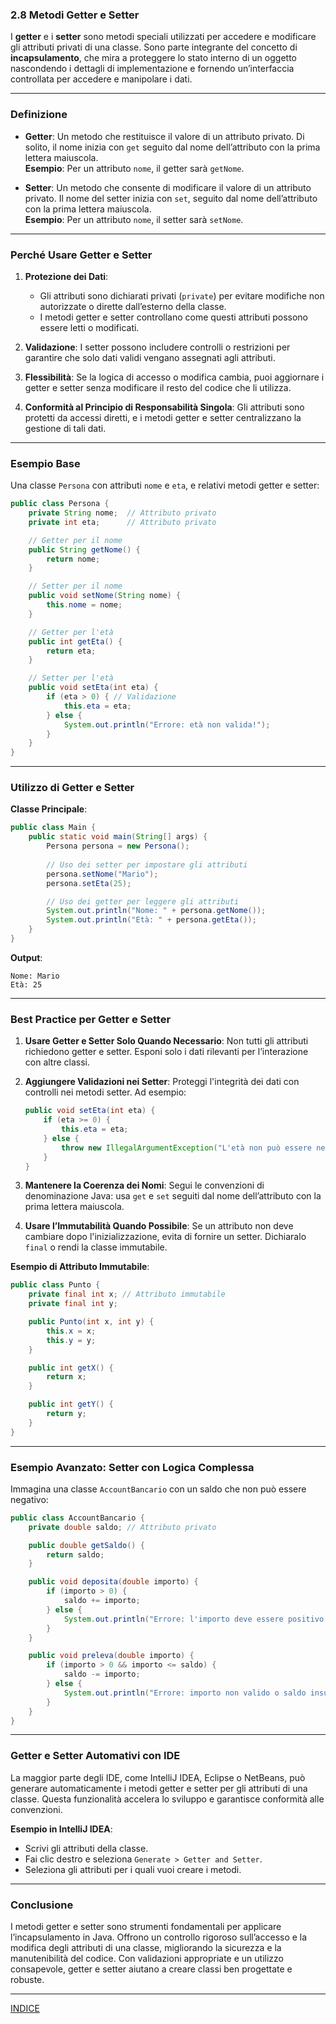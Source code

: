 ### **2.8 Metodi Getter e Setter**

I **getter** e i **setter** sono metodi speciali utilizzati per accedere e modificare gli attributi privati di una classe. Sono parte integrante del concetto di **incapsulamento**, che mira a proteggere lo stato interno di un oggetto nascondendo i dettagli di implementazione e fornendo un’interfaccia controllata per accedere e manipolare i dati.

---

### **Definizione**

- **Getter**: Un metodo che restituisce il valore di un attributo privato. Di solito, il nome inizia con `get` seguito dal nome dell’attributo con la prima lettera maiuscola.  
  **Esempio**: Per un attributo `nome`, il getter sarà `getNome`.

- **Setter**: Un metodo che consente di modificare il valore di un attributo privato. Il nome del setter inizia con `set`, seguito dal nome dell’attributo con la prima lettera maiuscola.  
  **Esempio**: Per un attributo `nome`, il setter sarà `setNome`.

---

### **Perché Usare Getter e Setter**

1. **Protezione dei Dati**:
   - Gli attributi sono dichiarati privati (`private`) per evitare modifiche non autorizzate o dirette dall’esterno della classe.
   - I metodi getter e setter controllano come questi attributi possono essere letti o modificati.

2. **Validazione**: I setter possono includere controlli o restrizioni per garantire che solo dati validi vengano assegnati agli attributi.

3. **Flessibilità**: Se la logica di accesso o modifica cambia, puoi aggiornare i getter e setter senza modificare il resto del codice che li utilizza.

4. **Conformità al Principio di Responsabilità Singola**: Gli attributi sono protetti da accessi diretti, e i metodi getter e setter centralizzano la gestione di tali dati.

---

### **Esempio Base**

Una classe `Persona` con attributi `nome` e `eta`, e relativi metodi getter e setter:

```java
public class Persona {
    private String nome;  // Attributo privato
    private int eta;      // Attributo privato

    // Getter per il nome
    public String getNome() {
        return nome;
    }

    // Setter per il nome
    public void setNome(String nome) {
        this.nome = nome;
    }

    // Getter per l'età
    public int getEta() {
        return eta;
    }

    // Setter per l'età
    public void setEta(int eta) {
        if (eta > 0) { // Validazione
            this.eta = eta;
        } else {
            System.out.println("Errore: età non valida!");
        }
    }
}
```

---

### **Utilizzo di Getter e Setter**

**Classe Principale**:
```java
public class Main {
    public static void main(String[] args) {
        Persona persona = new Persona();
        
        // Uso dei setter per impostare gli attributi
        persona.setNome("Mario");
        persona.setEta(25);

        // Uso dei getter per leggere gli attributi
        System.out.println("Nome: " + persona.getNome());
        System.out.println("Età: " + persona.getEta());
    }
}
```

**Output**:
```
Nome: Mario
Età: 25
```

---

### **Best Practice per Getter e Setter**

1. **Usare Getter e Setter Solo Quando Necessario**: Non tutti gli attributi richiedono getter e setter. Esponi solo i dati rilevanti per l’interazione con altre classi.

2. **Aggiungere Validazioni nei Setter**: Proteggi l'integrità dei dati con controlli nei metodi setter. Ad esempio:
     ```java
     public void setEta(int eta) {
         if (eta >= 0) {
             this.eta = eta;
         } else {
             throw new IllegalArgumentException("L'età non può essere negativa.");
         }
     }
     ```

3. **Mantenere la Coerenza dei Nomi**: Segui le convenzioni di denominazione Java: usa `get` e `set` seguiti dal nome dell’attributo con la prima lettera maiuscola.

4. **Usare l’Immutabilità Quando Possibile**: Se un attributo non deve cambiare dopo l'inizializzazione, evita di fornire un setter. Dichiaralo `final` o rendi la classe immutabile.

**Esempio di Attributo Immutabile**:
```java
public class Punto {
    private final int x; // Attributo immutabile
    private final int y;

    public Punto(int x, int y) {
        this.x = x;
        this.y = y;
    }

    public int getX() {
        return x;
    }

    public int getY() {
        return y;
    }
}
```

---

### **Esempio Avanzato: Setter con Logica Complessa**

Immagina una classe `AccountBancario` con un saldo che non può essere negativo:

```java
public class AccountBancario {
    private double saldo; // Attributo privato

    public double getSaldo() {
        return saldo;
    }

    public void deposita(double importo) {
        if (importo > 0) {
            saldo += importo;
        } else {
            System.out.println("Errore: l'importo deve essere positivo!");
        }
    }

    public void preleva(double importo) {
        if (importo > 0 && importo <= saldo) {
            saldo -= importo;
        } else {
            System.out.println("Errore: importo non valido o saldo insufficiente!");
        }
    }
}
```

---

### **Getter e Setter Automativi con IDE**

La maggior parte degli IDE, come IntelliJ IDEA, Eclipse o NetBeans, può generare automaticamente i metodi getter e setter per gli attributi di una classe. Questa funzionalità accelera lo sviluppo e garantisce conformità alle convenzioni.

**Esempio in IntelliJ IDEA**:
- Scrivi gli attributi della classe.
- Fai clic destro e seleziona `Generate > Getter and Setter`.
- Seleziona gli attributi per i quali vuoi creare i metodi.

---

### **Conclusione**

I metodi getter e setter sono strumenti fondamentali per applicare l’incapsulamento in Java. Offrono un controllo rigoroso sull’accesso e la modifica degli attributi di una classe, migliorando la sicurezza e la manutenibilità del codice. Con validazioni appropriate e un utilizzo consapevole, getter e setter aiutano a creare classi ben progettate e robuste.


---
[INDICE](README.md)